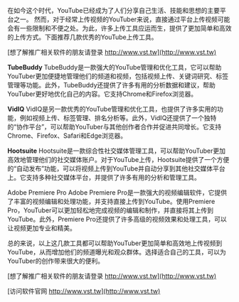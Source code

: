 在如今这个时代，YouTube已经成为了人们分享自己生活、技能和思想的主要平台之一。 然而，对于经常上传视频的YouTuber来说，直接通过平台上传视频可能会有一些限制和不便之处。为此，许多上传工具应运而生，提供了更加简单和高效的上传方式。下面推荐几款优秀的YouTube上传工具。

[想了解推广相关软件的朋友请登录 http://www.vst.tw](http://www.vst.tw)

**TubeBuddy**
TubeBuddy是一款强大的YouTube管理和优化工具，它可以帮助YouTuber更加便捷地管理他们的频道和视频，包括视频上传、关键词研究、标签管理等功能。此外，TubeBuddy还提供了许多有用的分析数据和建议，帮助YouTuber更好地优化自己的内容。它支持Chrome和Firefox浏览器。

**VidIQ**
VidIQ是另一款优秀的YouTube管理和优化工具，也提供了许多实用的功能，例如视频上传、标签管理、排名分析等。此外，VidIQ还提供了一个独特的“协作平台”，可以帮助YouTuber与其他创作者合作并促进共同增长。它支持Chrome、Firefox、Safari和Edge浏览器。

**Hootsuite**
Hootsuite是一款综合性社交媒体管理工具，可以帮助YouTuber更加高效地管理他们的社交媒体账户。对于YouTube上传，Hootsuite提供了一个方便的“自动发布”功能，可以将视频上传到YouTube并自动分享到其他社交媒体平台上。它支持多种社交媒体平台，并提供了许多有用的分析和管理工具。

Adobe Premiere Pro
Adobe Premiere Pro是一款强大的视频编辑软件，它提供了丰富的视频编辑和处理功能，并支持直接上传到YouTube。使用Premiere Pro，YouTuber可以更加轻松地完成视频的编辑和制作，并直接将其上传到YouTube。此外，Premiere Pro还提供了许多高级的视频效果和处理工具，可以让视频更加专业和精美。

总的来说，以上这几款工具都可以帮助YouTuber更加简单和高效地上传视频到YouTube，从而增加他们的频道曝光和观众群体。选择适合自己的工具，可以为YouTuber的创作带来很大的便利。

[想了解推广相关软件的朋友请登录 http://www.vst.tw](http://www.vst.tw)


[访问软件官网 http://www.vst.tw](http://www.vst.tw)

